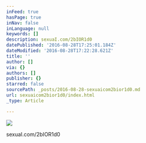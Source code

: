 ```yaml
---
inFeed: true
hasPage: true
inNav: false
inLanguage: null
keywords: []
description: sexuaI.com/2bIOR1d0
datePublished: '2016-08-28T17:25:01.184Z'
dateModified: '2016-08-28T17:22:28.621Z'
title: ''
author: []
via: {}
authors: []
publisher: {}
starred: false
sourcePath: _posts/2016-08-28-sexuaicom2bior1d0.md
url: sexuaicom2bior1d0/index.html
_type: Article

---
```

![](https://the-grid-user-content.s3-us-west-2.amazonaws.com/b78efa82-ccf8-4553-8a1f-b64d2f6657a0.jpg)

sexuaI.com/2bIOR1d0